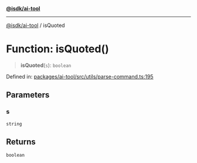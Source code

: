 [**@isdk/ai-tool**](../README.md)

***

[@isdk/ai-tool](../globals.md) / isQuoted

# Function: isQuoted()

> **isQuoted**(`s`): `boolean`

Defined in: [packages/ai-tool/src/utils/parse-command.ts:195](https://github.com/isdk/ai-tool.js/blob/760349925bceb5de6b4188926a13bfb3f0ce4ced/src/utils/parse-command.ts#L195)

## Parameters

### s

`string`

## Returns

`boolean`
